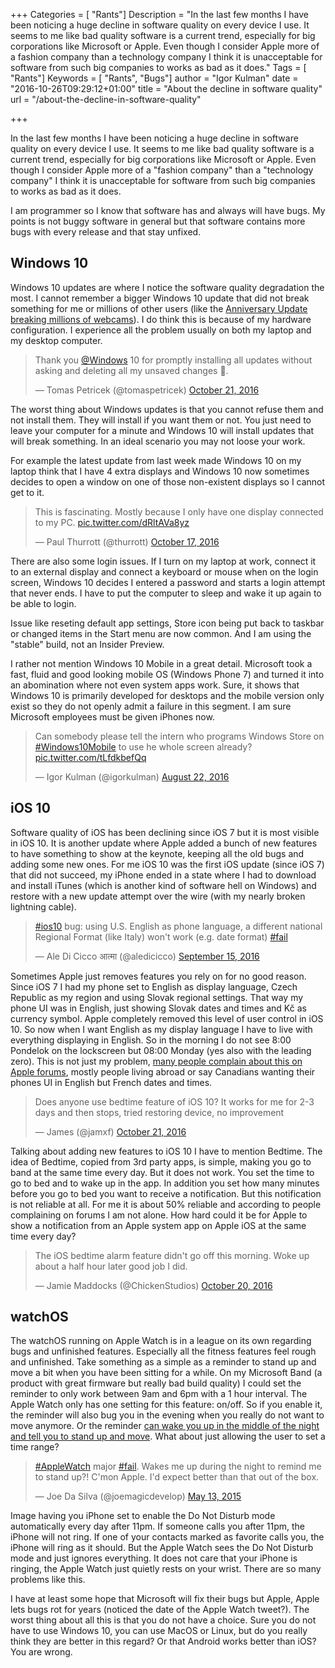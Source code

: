 ﻿+++
Categories = [ "Rants"]
Description = "In the last few months I have been noticing a huge decline in software quality on every device I use. It seems to me like bad quality software is a current trend, especially for big corporations like Microsoft or Apple. Even though I consider Apple more of a fashion company than a technology company I think it is unacceptable for software from such big companies to works as bad as it does."
Tags = [ "Rants"]
Keywords = [ "Rants", "Bugs"]
author = "Igor Kulman"
date = "2016-10-26T09:29:12+01:00"
title = "About the decline in software quality"
url = "/about-the-decline-in-software-quality"

+++

In the last few months I have been noticing a huge decline in software quality on every device I use. It seems to me like bad quality software is a current trend, especially for big corporations like Microsoft or Apple. Even though I consider Apple more of a "fashion company" than a "technology company" I think it is unacceptable for software from such big companies to works as bad as it does.

I am programmer so I know that software has and always will have bugs. My points is not buggy software in general but that software contains more bugs with every release and that stay unfixed. 

## Windows 10

Windows 10 updates are where I notice the software quality degradation the most. I cannot remember a bigger Windows 10 update that did not break something for me or millions of other users (like the [Anniversary Update breaking millions of webcams](https://www.thurrott.com/windows/windows-10/76719/microsoft-broken-millions-webcams-windows-10-anniversary-update)). I do think this is because of my hardware configuration. I experience all the problem usually on both my laptop and my desktop computer.

<!--more-->

<blockquote class="twitter-tweet" data-lang="en"><p lang="en" dir="ltr">Thank you <a href="https://twitter.com/Windows">@Windows</a> 10 for promptly installing all updates without asking and deleting all my unsaved changes 💩.</p>&mdash; Tomas Petricek (@tomaspetricek) <a href="https://twitter.com/tomaspetricek/status/789495984682364928">October 21, 2016</a></blockquote>
<script async src="//platform.twitter.com/widgets.js" charset="utf-8"></script>

The worst thing about Windows updates is that you cannot refuse them and not install them. They will install if you want them or not. You just need to leave your computer for a minute and Windows 10 will install updates that will break something. In an ideal scenario you may not loose your work.

For example the latest update from last week made Windows 10 on my laptop think that I have 4 extra displays and Windows 10 now sometimes decides to open a window on one of those non-existent displays so I cannot get to it.

<blockquote class="twitter-tweet" data-lang="en"><p lang="en" dir="ltr">This is fascinating. Mostly because I only have one display connected to my PC. <a href="https://t.co/dRltAVa8yz">pic.twitter.com/dRltAVa8yz</a></p>&mdash; Paul Thurrott (@thurrott) <a href="https://twitter.com/thurrott/status/788074304533594117">October 17, 2016</a></blockquote>
<script async src="//platform.twitter.com/widgets.js" charset="utf-8"></script>

There are also some login issues. If I turn on my laptop at work, connect it to an external display and connect a keyboard or mouse when on the login screen, Windows 10 decides I entered a password and starts a login attempt that never ends. I have to put the computer to sleep and wake it up again to be able to login.

Issue like reseting default app settings, Store icon being put back to taskbar or changed items in the Start menu are now common. And I am using the "stable" build, not an Insider Preview.

I rather not mention Windows 10 Mobile in a great detail. Microsoft took a fast, fluid and good looking mobile OS (Windows Phone 7) and turned it into an abomination where not even system apps work. Sure, it shows that Windows 10 is primarily developed for desktops and the mobile version only exist so they do not openly admit a failure in this segment. I am sure Microsoft employees must be given iPhones now.

<blockquote class="twitter-tweet" data-lang="en"><p lang="en" dir="ltr">Can somebody please tell the intern who programs Windows Store on <a href="https://twitter.com/hashtag/Windows10Mobile?src=hash">#Windows10Mobile</a> to use he whole screen already? <a href="https://t.co/tLfdkbefQq">pic.twitter.com/tLfdkbefQq</a></p>&mdash; Igor Kulman (@igorkulman) <a href="https://twitter.com/igorkulman/status/767635667471982592">August 22, 2016</a></blockquote>
<script async src="//platform.twitter.com/widgets.js" charset="utf-8"></script>

## iOS 10

Software quality of iOS has been declining since iOS 7 but it is most visible in iOS 10. It is another update where Apple added a bunch of new features to have something to show at the keynote, keeping all the old bugs and adding some new ones. For me iOS 10 was the first iOS update (since iOS 7) that did not succeed, my iPhone ended in a state where I had to download and install iTunes (which is another kind of software hell on Windows) and restore with a new update attempt over the wire (with my nearly broken lightning cable).

<blockquote class="twitter-tweet" data-lang="en"><p lang="en" dir="ltr"><a href="https://twitter.com/hashtag/ios10?src=hash">#ios10</a> bug: using U.S. English as phone language, a different national Regional Format (like Italy) won&#39;t work (e.g. date format) <a href="https://twitter.com/hashtag/fail?src=hash">#fail</a></p>&mdash; Ale Di Cicco आत्मा (@aledicicco) <a href="https://twitter.com/aledicicco/status/776369944351170560">September 15, 2016</a></blockquote>
<script async src="//platform.twitter.com/widgets.js" charset="utf-8"></script>

Sometimes Apple just removes features you rely on for no good reason. Since iOS 7 I had my phone set to English as display language, Czech Republic as my region and using Slovak regional settings. That way my phone UI was in English, just showing Slovak dates and times and Kč as currency symbol. Apple completely removed this level of user control in iOS 10. So now when I want English as my display language I have to live with everything displaying in English. So in the morning I do not see 8:00 Pondelok on the lockscreen but 08:00 Monday (yes also with the leading zero). This is not just my problem, [many people complain about this on Apple forums](https://discussions.apple.com/thread/7663783?start=0&tstart=0), mostly people living abroad or say Canadians wanting their phones UI in English but French dates and times.

<blockquote class="twitter-tweet" data-lang="en"><p lang="en" dir="ltr">Does anyone use bedtime feature of iOS 10? It works for me for 2-3 days and then stops, tried restoring device, no improvement</p>&mdash; James (@jamxf) <a href="https://twitter.com/jamxf/status/789399680614436864">October 21, 2016</a></blockquote>
<script async src="//platform.twitter.com/widgets.js" charset="utf-8"></script>

Talking about adding new features to iOS 10 I have to mention Bedtime. The idea of Bedtime, copied from 3rd party apps, is simple, making you go to band at the same time every day. But it does not work. You set the time to go to bed and to wake up in the app. In addition you set how many minutes before you go to bed you want to receive a notification. But this notification is not reliable at all. For me it is about 50% reliable and according to people complaining on forums I am not alone. How hard could it be for Apple to show a notification from an Apple system app on Apple iOS at the same time every day?

<blockquote class="twitter-tweet" data-lang="en"><p lang="en" dir="ltr">The iOS bedtime alarm feature didn&#39;t go off this morning. Woke up about a half hour later good job I did.</p>&mdash; Jamie Maddocks (@ChickenStudios) <a href="https://twitter.com/ChickenStudios/status/789024130406514688">October 20, 2016</a></blockquote>
<script async src="//platform.twitter.com/widgets.js" charset="utf-8"></script>

## watchOS

The watchOS running on Apple Watch is in a league on its own regarding bugs and unfinished features. Especially all the fitness features feel rough and unfinished. Take something as a simple as a reminder to stand up and move a bit when you have been sitting for a while. On my Microsoft Band (a product with great firmware but really bad build quality) I could set the reminder to only work between 9am and 6pm with a 1 hour interval. The Apple Watch only has one setting for this feature: on/off. So if you enable it, the reminder will also bug you in the evening when you really do not want to move anymore. Or the reminder [can wake you up in the middle of the night and tell you to stand up and move](https://discussions.apple.com/thread/7538178?start=0&tstart=0). What about just allowing the user to set a time range?

<blockquote class="twitter-tweet" data-lang="en"><p lang="en" dir="ltr"><a href="https://twitter.com/hashtag/AppleWatch?src=hash">#AppleWatch</a> major <a href="https://twitter.com/hashtag/fail?src=hash">#fail</a>. Wakes me up during the night to remind me to stand up?! C&#39;mon Apple. I&#39;d expect better than that out of the box.</p>&mdash; Joe Da Silva (@joemagicdevelop) <a href="https://twitter.com/joemagicdevelop/status/598466624245657600">May 13, 2015</a></blockquote>
<script async src="//platform.twitter.com/widgets.js" charset="utf-8"></script>

Image having you iPhone set to enable the Do Not Disturb mode automatically every day after 11pm. If someone calls you after 11pm, the iPhone will not ring. If one of your contacts marked as favorite calls you, the iPhone will ring as it should. But the Apple Watch sees the Do Not Disturb mode and just ignores everything. It does not care that your iPhone is ringing, the Apple Watch just quietly rests on your wrist. There are so many problems like this.

I have at least some hope that Microsoft will fix their bugs but Apple, Apple lets bugs rot for years (noticed the date of the Apple Watch tweet?). The worst thing about all this is that you do not have a choice. Sure you do not have to use Windows 10, you can use MacOS or Linux, but do you really think they are better in this regard? Or that Android works better than iOS? You are wrong.